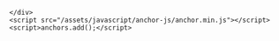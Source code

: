 
<html lang="en">
  <head>
    <meta charset="UTF-8">
    <meta name="viewport" content="width=device-width, initial-scale=1">


<title>phonebook homework</title>
<meta name="generator" content="Jekyll v3.6.2" />
<meta property="og:title" content="jhs0309.github.io" />
<meta property="og:locale" content="en_US" />
<script type="application/ld+json">


    <link href="/assets/css/style.css?v=155b03ba0cc86c20f6a550bf8f968bb72ee25975" rel="stylesheet">
  </head>
  <body>
    <div class="container-lg px-3 my-5 markdown-body">
      <html lang="en">

<head>
    <meta charset="UTF-8" />
    <meta name="viewport" content="width=device-width, initial-scale=1.0" />
    <meta http-equiv="X-UA-Compatible" content="ie=edge" />
    <title>Phonebook</title>
    <link rel="stylesheet" href="phonebook.css" />
 </head>

<body>
    <div id="main">

        <h1>Phonebook</h1>
        Last Name<br /><input id="ln" type="text" />
        <br /> First Name<br /><input id="fn" type="text" />
        <br /> Phone Number<br /> <input id="phone" type="text" /><br />
         <br /> Seach Box<br /> <input id="search" type="text" /><br />
       
        <button id="btnSave">Save</button>
        <button id="btnDelete">Delete</button>
        <button id="btnSort">Sort</button>
        <button id="btnSearch">Search</button>

        <hr />



        <table id="mytable">
            <tr>
                <th>Last Name</th>
                <th>First Name</th>
                <th>Phone Number</th>
            </tr>
        </table>

        
    </div>
</body>





<script src="phonebook.js">
</script>

<script>
</script>
</html>


      
    </div>
    <script src="/assets/javascript/anchor-js/anchor.min.js"></script>
    <script>anchors.add();</script>
  </body>
</html>
